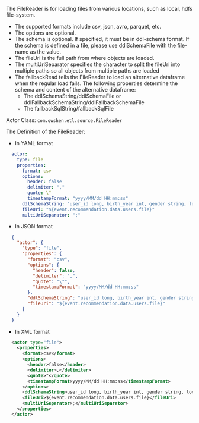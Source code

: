 The FileReader is for loading files from various locations, such as local, hdfs file-system. 

- The supported formats include csv, json, avro, parquet, etc.
- The options are optional.
- The schema is optional. If specified, it must be in ddl-schema format. If the schema is defined in a file, please use ddlSchemaFile with the file-name as the value.
- The fileUri is the full path from where objects are loaded.
- The multiUriSeparator specifies the character to split the fileUri into multiple paths so all objects from multiple paths are loaded
- The fallbackRead tells the FileReader to load an alternative dataframe when the regular load fails. The following properties determine the schema and content of the alternative dataframe:
  - The ddlSchemaString/ddlSchemaFile or ddlFallbackSchemaString/ddlFallbackSchemaFile
  - The fallbackSqlString/fallbackSqlFile

Actor Class: `com.qwshen.etl.source.FileReader`

The Definition of the FileReader:

- In YAML format
```yaml
  actor:
    type: file
    properties:
      format: csv
      options:
        header: false
        delimiter: ","
        quote: \"
        timestampFormat: "yyyy/MM/dd HH:mm:ss"
      ddlSchemaString: "user_id long, birth_year int, gender string, location string"
      fileUri: "${event.recommendation.data.users.file}"
      multiUriSeparator: ";"
```

- In JSON format
```json
  {
    "actor": {
      "type": "file",
      "properties": {
        "format": "csv",
        "options": {
          "header": false,
          "delimiter": ",",
          "quote": "\"",
          "timestampFormat": "yyyy/MM/dd HH:mm:ss"
        },
        "ddlSchemaString": "user_id long, birth_year int, gender string, location string",
        "fileUri": "${event.recommendation.data.users.file}"
      }
    }
  }
```
- In XML format
```xml
  <actor type="file">
    <properties>
      <format>csv</format>
      <options>
        <header>false</header>
        <delimiter>,</delimiter>
        <quote>"</quote>
        <timestampFormat>yyyy/MM/dd HH:mm:ss</timestampFormat>
      </options>
      <ddlSchemaString>user_id long, birth_year int, gender string, location string</ddlSchemaString>
      <fileUri>${event.recommendation.data.users.file}</fileUri>
      <multiUriSeparator>;</multiUriSeparator>
    </properties>
  </actor>
```
